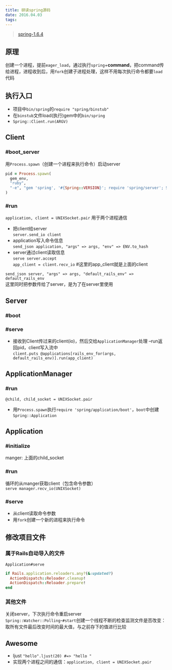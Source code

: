 ```yaml
---
title: 研读spring源码
date: 2016.04.03
tags:
---
```


> [spring-1.6.4](https://github.com/rails/spring)

## 原理

创建一个进程，提前`eager_load`，通过执行`spring`+**command**，把command传给进程，进程收到后，用`fork`创建子进程处理，这样不用每次执行命令都要`load`代码

## 执行入口

- 项目中`bin/spring`的`require "spring/binstub"`
- 在`binstub`文件load(执行)gem中的`bin/spring`
- `Spring::Client.run(ARGV)`

## Client

### #boot_server

用`Process.spawn`（创建一个进程来执行命令）启动server  
```ruby
pid = Process.spawn(
  gem_env,
  "ruby",
  "-e", "gem 'spring', '#{Spring::VERSION}'; require 'spring/server'; Spring::Server.boot"
)
```

### #run

`application, client = UNIXSocket.pair` 用于两个进程通信

- 把client给server  
    `server.send_io client`
- application写入命令信息  
    `send_json application, "args" => args, "env" => ENV.to_hash`
- server通过client读取信息  
    `serve server.accept`  
    `app_client = client.recv_io` #这里的app_client就是上面的client

`send_json server, "args" => args, "default_rails_env" => default_rails_env`  
这里同时把参数传给了server，是为了在server里使用

## Server

### #boot

### #serve

- 接收到Client传过来的client(io)，然后交给`ApplicationManager`处理 –run返回pid，client写入流中  
    `client.puts @applications[rails_env_for(args, default_rails_env)].run(app_client)`

## ApplicationManager

### #run

`@child, child_socket = UNIXSocket.pair`

- 用`Process.spawn`执行`require 'spring/application/boot'`，`boot`中创建`Spring::Application`

## Application

### #initialize

manger: 上面的child_socket

### #run

循环的从manger获取client（包含命令参数）  
`serve manager.recv_io(UNIXSocket)`

### #serve

- 从client读取命令参数
- 用`fork`创建一个新的进程来执行命令

## 修改项目文件

### 属于Rails自动导入的文件

`Application#serve`  

```ruby
if Rails.application.reloaders.any?(&:updated?)
  ActionDispatch::Reloader.cleanup!
  ActionDispatch::Reloader.prepare!
end
```

### 其他文件

关闭server，下次执行命令重启server  
`Spring::Watcher::Polling`-`#start`创建一个线程不断的检查监测文件是否改变：取所有文件最后改变时间的最大值，与之前存下的值进行比较

## Awesome

- ljust `"hello".ljust(20) #=> "hello "`
- 实现两个进程之间的通信：`application, client = UNIXSocket.pair`